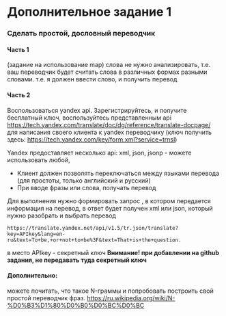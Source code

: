 # Дополнительное задание 1

### Сделать простой, дословный переводчик 

#### Часть 1
(задание на использование map)
слова не нужно анализировать, т.е. ваш переводчик будет считать слова в различных формах разными словами. 
т.е. я должен ввести слово, и получить перевод

#### Часть 2 
Воспользоваться yandex api. Зарегистрируйтесь, и получите бесплатный ключ, воспользуйтесь представленным api https://tech.yandex.com/translate/doc/dg/reference/translate-docpage/
для написания своего клиента к yandex переводчику (ключ получить здесь: https://tech.yandex.com/key/form.xml?service=trnsl)

Yandex предоставляет несколько api: xml, json, jsonp - можете использовать любой, 

* Клиент должен позволять переключаться между языками перевода (для простоты, только английский и русский)
* При вводе фразы или слова, получать перевод

Для выполнения нужно формировать запрос , в котором передается информация на перевод, в ответ будет получен xml или json, который нужно разобрать и выбрать перевод

```
https://translate.yandex.net/api/v1.5/tr.json/translate?key=APIkey&lang=en-ru&text=To+be,+or+not+to+be%3F&text=That+is+the+question.
```

в место APIkey - секретный ключ
**Внимание! при добавлении на github задания, не передавать туда секретный ключ**

#### Дополнительно: 
можете почитать, что такое N-граммы и попробовать построить свой простой переводчик фраз.
https://ru.wikipedia.org/wiki/N-%D0%B3%D1%80%D0%B0%D0%BC%D0%BC
